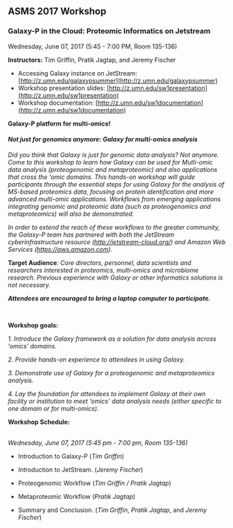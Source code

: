 ## **ASMS 2017 Workshop**

### **Galaxy-P in the Cloud: Proteomic Informatics on Jetstream**
Wednesday, June 07, 2017 (5:45 - 7:00 PM, Room 135-136) 

**Instructors:** Tim Griffin, Pratik Jagtap, and Jeremy Fischer


- Accessing Galaxy instance on JetStream: [http://z.umn.edu/galaxypsummer](http://z.umn.edu/galaxypsummer)
- Workshop presentation slides: [http://z.umn.edu/sw1presentation](http://z.umn.edu/sw1presentation)
- Workshop documentation: [http://z.umn.edu/sw1documentation](http://z.umn.edu/sw1documentation)

**Galaxy-P platform for multi-omics!**

#### ***Not just for genomics anymore: Galaxy for multi-omics analysis*** 
_Did you think that Galaxy is just for genomic data analysis? Not anymore. Come to this workshop to learn how Galaxy can be used for Mutli-omic data analysis (proteogenomic and metaproteomic) and also applications that cross the ‘omic domains. This hands-on workshop will guide participants through the essential steps for using Galaxy for the analysis of MS-based proteomics data, focusing on protein identification and more advanced multi-omic applications. Workflows from emerging applications integrating genomic and proteomic data (such as proteogenomics and metaproteomics) will also be demonstrated._

_In order to extend the reach of these workflows to the greater community, the Galaxy-P team has partnered with both the JetStream cyberinfrastructure resource (http://jetstream-cloud.org/) and Amazon Web Services (https://aws.amazon.com)._ 

**Target Audience**: _Core directors, personnel, data scientists and researchers interested in proteomics, multi-omics and microbiome research. Previous experience with Galaxy or other informatics solutions is not necessary._



**_Attendees are encouraged to bring a laptop computer to participate._**

<br>

**Workshop goals:**

_1. Introduce the Galaxy framework as a solution for data analysis across ‘omics’ domains._

_2. Provide hands-on experience to attendees in using Galaxy._

_3. Demonstrate use of Galaxy for a proteogenomic and metaproteomics analysis._

_4. Lay the foundation for attendees to implement Galaxy at their own facility or institution to meet ‘omics’ data analysis needs (either specific to one domain or for multi-omics)._

**Workshop Schedule:**

<br> _Wednesday, June 07, 2017 (5:45 pm - 7:00 pm, Room 135-136)_
 
- Introduction to Galaxy-P (_Tim Griffin_)
 
- Introduction to JetStream. (_Jeremy Fischer_)
 
- Proteogenomic Workflow (_Tim Griffin / Pratik Jagtap_)
 
- Metaproteomic Workflow (_Pratik Jagtap_)
 
- Summary and Conclusion. (_Tim Griffin_, _Pratik Jagtap_, and _Jeremy Fischer_)

<br>



